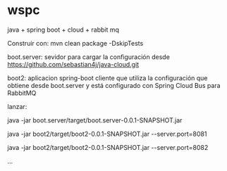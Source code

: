 # wspc
java + spring boot + cloud + rabbit mq

Construir con: mvn clean package -DskipTests

boot.server: sevidor para cargar la configuración desde https://github.com/sebastian4j/java-cloud.git

boot2: aplicacion spring-boot cliente que utiliza la configuración que obtiene desde boot.server y está configurado con Spring Cloud Bus para RabbitMQ

lanzar:

java -jar boot.server/target/boot.server-0.0.1-SNAPSHOT.jar

java -jar boot2/target/boot2-0.0.1-SNAPSHOT.jar --server.port=8081

java -jar boot2/target/boot2-0.0.1-SNAPSHOT.jar --server.port=8082

...

